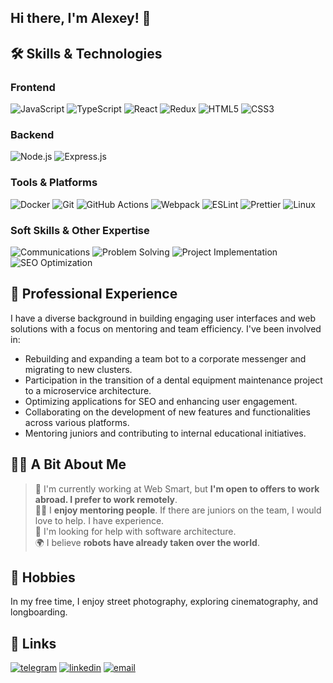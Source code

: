## Hi there, I'm Alexey! 👋

## 🛠 Skills & Technologies
### Frontend
![JavaScript](https://img.shields.io/badge/-JavaScript-F7DF1E?style=flat-square&logo=javascript&logoColor=gray "JavaScript")
![TypeScript](https://img.shields.io/badge/-TypeScript-3178C6?style=flat-square&logo=typescript&logoColor=white "TypeScript")
![React](https://img.shields.io/badge/-React-61DAFB?style=flat-square&logo=react&logoColor=black "React")
![Redux](https://img.shields.io/badge/-Redux-764ABC?style=flat-square&logo=redux&logoColor=white "Redux")
![HTML5](https://img.shields.io/badge/-HTML5-E34F26?style=flat-square&logo=html5&logoColor=white "HTML5")
![CSS3](https://img.shields.io/badge/-CSS3-1572B6?style=flat-square&logo=css3&logoColor=white "CSS3")

### Backend
![Node.js](https://img.shields.io/badge/-Node.js-339933?style=flat-square&logo=Node.js&logoColor=white "Node.js")
![Express.js](https://img.shields.io/badge/-Express.js-000000?style=flat-square&logo=express&logoColor=white "Express.js")

### Tools & Platforms
![Docker](https://img.shields.io/badge/-Docker-2496ED?style=flat-square&logo=docker&logoColor=white "Docker")
![Git](https://img.shields.io/badge/-Git-F05032?style=flat-square&logo=git&logoColor=white "Git")
![GitHub Actions](https://img.shields.io/badge/-GitHub_Actions-2088FF?style=flat-square&logo=githubactions&logoColor=white "GitHub Actions")
![Webpack](https://img.shields.io/badge/-Webpack-8DD6F9?style=flat-square&logo=webpack&logoColor=black "Webpack")
![ESLint](https://img.shields.io/badge/-ESLint-4B32C3?style=flat-square&logo=eslint&logoColor=white "ESLint")
![Prettier](https://img.shields.io/badge/-Prettier-F7B93E?style=flat-square&logo=prettier&logoColor=black "Prettier")
![Linux](https://img.shields.io/badge/-Linux-FCC624?style=flat-square&logo=linux&logoColor=black "Linux")

### Soft Skills & Other Expertise
![Communications](https://img.shields.io/badge/-Communications-00ABE1?style=flat-square&logo=githubsponsors&logoColor=white "Communications")
![Problem Solving](https://img.shields.io/badge/-Problem_Solving-8DD6F9?style=flat-square&logo=fireship&logoColor=white "Problem Solving")
![Project Implementation](https://img.shields.io/badge/-Project_Implementation-007ACC?style=flat-square&logo=audiomack&logoColor=white "Project Implementation")
![SEO Optimization](https://img.shields.io/badge/-SEO-47A248?style=flat-square&logo=protodotio&logoColor=white "SEO")

## 💼 Professional Experience
I have a diverse background in building engaging user interfaces and web solutions with a focus on mentoring and team efficiency. I've been involved in:
- Rebuilding and expanding a team bot to a corporate messenger and migrating to new clusters.
- Participation in the transition of a dental equipment maintenance project to a microservice architecture.
- Optimizing applications for SEO and enhancing user engagement.
- Collaborating on the development of new features and functionalities across various platforms.
- Mentoring juniors and contributing to internal educational initiatives.

## 🙋‍♂️ A Bit About Me
> 🏢 I'm currently working at Web Smart, but **I'm open to offers to work abroad. I prefer to work remotely**. \
> 👨‍💻 I **enjoy mentoring people**. If there are juniors on the team, I would love to help. I have experience. \
> 🤖 I'm looking for help with software architecture. \
> 🌍 I believe **robots have already taken over the world**.

## 🎨 Hobbies
In my free time, I enjoy street photography, exploring cinematography, and longboarding.



## 🔗 Links
[![telegram](https://img.shields.io/badge/Telegram-2CA5E0?style=for-the-badge&logo=telegram&logoColor=white)](https://t.me/diewildejagd)
[![linkedin](https://img.shields.io/badge/linkedin-0A66C2?style=for-the-badge&logo=linkedin&logoColor=white)](https://www.linkedin.com/in/alexey-sukhanov)
[![email](https://img.shields.io/badge/Gmail-D14836?style=for-the-badge&logo=gmail&logoColor=white)](mailto:furyseer@gmail.com)



